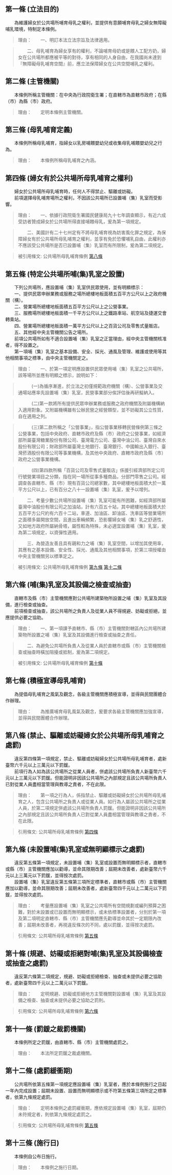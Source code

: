 第一條 (立法目的)
-----------------
　　為維護婦女於公共場所哺育母乳之權利，並提供有意願哺育母乳之婦女無障礙哺乳環境，特制定本條例。  
> 理由：　　一、明訂本法立法宗旨及法律適用。

> 　　二、母乳哺育為婦女享有的權利，不論哺育母奶或是餵人工配方奶，婦女在公共場所都應被平等的對待，享有相同的人身自由，在我國尚未達到『無障礙母乳哺育空間』前，應立法保障婦女在公共空間哺乳之權利。



第二條 (主管機關)
-----------------
　　本條例所稱主管機關：在中央為行政院衛生署；在直轄市為直轄市政府；在縣（市）為縣（市）政府。  
> 理由：　　定明本條例主管機關。



第三條 (母乳哺育定義)
---------------------
　　本條例所稱母乳哺育，指婦女以乳房哺餵嬰幼兒或收集母乳哺餵嬰幼兒之行為。  
> 理由：　　本條例所稱母乳哺育之內涵。



第四條 (婦女有於公共場所母乳哺育之權利)
---------------------------------------
　　婦女於公共場所母乳哺育時，任何人不得禁止、驅離或妨礙。  
　　前項選擇母乳哺育場所之權利，不因該公共場所已設置哺（集）乳室而受影響。  
> 理由：　　一、依據行政院衛生署國民健康局九十七年調查顯示，有近六成受訪者贊成婦女於公共場所得直接哺餵母乳，爰為第一項規定。

> 　　二、美國計有二十七州定有不將母乳哺育視為妨害風化罪之規定，為保障婦女有於公共場所母乳哺育之權利，並享有免於恐懼哺乳自由，此權利亦不應該受公共場所是否已設置哺（集）乳室而有所限制，爰為第二項規定。

> 被引用條文: 公共場所母乳哺育條例 [第八條](../../衛生社福/社政/公共場所母乳哺育條例.md#第八條-禁止、驅離或妨礙婦女於公共場所母乳哺育之處罰)



第五條 (特定公共場所哺(集)乳室之設置)
-------------------------------------
　　下列公共場所，應設置哺（集）乳室供民眾使用，並有明顯標示：  
　　一、提供民眾申辦業務或服務之場所總樓地板面積五百平方公尺以上之政府機關（構）。  
　　二、營業場所總樓地板面積五百平方公尺以上之公營事業。  
　　三、服務場所總樓地板面積一千平方公尺以上之鐵路車站、航空站及捷運交會轉乘站。  
　　四、營業場所總樓地板面積一萬平方公尺以上之百貨公司及零售式量販店。  
　　五、其他經中央主管機關公告之場所。  
　　前項公共場所如有不適合設置哺（集）乳室之正當理由，經中央主管機關核准者，得不設置之。  
　　第一項哺（集）乳室之基本設備、安全、採光、通風及管理、維護或使用等其他相關事項之標準，由中央主管機關定之。  
> 理由：　　一、於第一項定明應設置供民眾使用哺（集）乳室之公共場所，該等場所並應有明顯之標示，說明如下：

> 　　　(一)為循序漸進，於立法之初僅規範政府機關（構）、公營事業及交通場站應率先設置哺（集）乳室，民營事業部分俟評估後再研擬納入。

> 　　　(二)第一款將所有提供民眾申辦業務或服務之政府機關及附屬機構納入適用對象。又附屬機構雖有公辦民營之經營類型，並不妨礙其公立性質，自在適用之列。

> 　　　(三)第二款所稱之「公營事業」，指公營事業移轉民營條例第三條之公營事業，包括中央政府、直轄市政府及縣（市）政府之公營事業，如經濟部所屬臺灣糖業股份有限公司、臺灣電力公司、臺灣中油公司、臺灣自來水股份有限公司；財政部所屬臺灣土地銀行、臺灣銀行、中國輸出入銀行、臺灣菸酒股份有限公司等事業機構，及其他中央政府、直轄市政府及縣（市）政府之公營事業機構。

> 　　　(四)第四款所稱「百貨公司及零售式量販店」係援引經濟部所定公司行號營業項目之分類，指在同一場所從事多種商品，分部門零售之公司。經調查各直轄市、縣（市）現有百貨公司總家數，其中總樓地板面積大於一萬平方公尺以上，已有百分之八十一設置哺（集）乳室，爰予以增列。

> 　　二、考量少數公共場所設置哺（集）乳室可能有所困難，如經濟部所屬臺灣中油股份有限公司之加油站，計有六百五十站，其中總樓地板面積大於五百平方公尺約有六百十二站，車道、加油區、卸油區、洗車區等營業場所之面積多屬開放空間，且進出車輛頻繁，恐影響婦女哺（集）乳之舒適性，又如地方政府所屬納骨塔，屬性較為特殊，未必適宜設置哺（集）乳室，爰為第二項規定，以資彈性適用。

> 　　三、為營造友善且具有親和力之哺（集）乳室空間，以增加其使用率，其應有之基本設備、安全性、採光、通風及其他相關事項，於第三項授權由中央主管機關另以標準定之。

> 被引用條文: 公共場所母乳哺育條例 [第九條](../../衛生社福/社政/公共場所母乳哺育條例.md#第九條-未設置哺集乳室或無明顯標示之處罰) [第十二條](../../衛生社福/社政/公共場所母乳哺育條例.md#第十二條-處罰緩衝期)



第六條 (哺(集)乳室及其設備之檢查或抽查)
---------------------------------------
　　直轄市及縣（市）主管機關應對公共場所建築物所設置之哺（集）乳室及其設備，進行檢查或抽查。  
　　前項檢查或抽查，該公共場所之負責人及從業人員不得規避、妨礙或拒絕，並應提供必要之協助。  
> 理由：　　一、第一項課予直轄市、縣（市）主管機關對轄區內公共場所建築物所設置之哺（集）乳室及其設備進行檢查或抽查之責任。

> 　　二、為避免公共場所負責人及從業人員於直轄市或縣（市）主管機關檢查或抽查時橫加阻擾或抵制，爰為第二項規定。

> 被引用條文: 公共場所母乳哺育條例 [第十條](../../衛生社福/社政/公共場所母乳哺育條例.md#第十條-規避、妨礙或拒絕對哺集乳室及其設備檢查或抽查之處罰)



第七條 (積極宣導母乳哺育)
-------------------------
　　為提倡母乳哺育之風氣及觀念，各級主管機關應積極宣導，並得與民間團體合作辦理。  
> 理由：　　為推廣哺育母乳風氣及觀念，爰要求各級主管機關應加強宣導，並得與民間團體合作辦理。



第八條 (禁止、驅離或妨礙婦女於公共場所母乳哺育之處罰)
-----------------------------------------------------
　　違反第四條第一項規定，禁止、驅離或妨礙婦女於公共場所母乳哺育者，處新臺幣六千元以上三萬元以下罰鍰。  
　　前項行為人如為該公共場所之從業人員者，併處該公共場所負責人新臺幣六千元以上三萬元以下罰鍰。但能證明非因該公共場所之內部規定且該公共場所負責人已對從業人員盡相當管理與教導之責者，不在此限。  
> 理由：　　第一項之行為人，係指禁止、驅離或妨礙婦女於公共場所母乳哺育之人，包含公共場所之負責人或從業人員。如行為人屬該公共場所之從業人員，於第二項規定併處該公共場所負責人罰鍰。但能證明非因該公共場所之內部規定且該公共場所負責人已對從業人員盡相當管理與教導之責者，不在此限。

> 引用條文: 公共場所母乳哺育條例 [第四條](../../衛生社福/社政/公共場所母乳哺育條例.md#第四條-婦女有於公共場所母乳哺育之權利)



第九條 (未設置哺(集)乳室或無明顯標示之處罰)
-------------------------------------------
　　違反第五條第一項規定，未設置哺（集）乳室或設置而無明顯標示者，直轄市或縣（市）主管機關應加以勸導，並命其限期改善；屆期未改善者，處新臺幣六千元以上三萬元以下罰鍰，並得按次處罰。  
　　設置哺（集）乳室違反第五條第三項所定標準者，直轄市或縣（市）主管機關應加以勸導，並命其限期改善；屆期未改善者，處新臺幣四千元以上二萬元以下罰鍰，並得按次處罰。  
> 理由：　　考量應設置哺（集）乳室之公共場所有空間規劃或編列預算之困難，對於未設置或已設置而無明顯標示，或未依標準設置者，分別於第一項及第二項明定直轄市、縣（市）主管機關應先勸導並命其於一定期限內改善；屆期未改善者，再視違反條次的不同，處以罰鍰，並得按次處罰。

> 引用條文: 公共場所母乳哺育條例 [第五條](../../衛生社福/社政/公共場所母乳哺育條例.md#第五條-特定公共場所哺集乳室之設置)



第十條 (規避、妨礙或拒絕對哺(集)乳室及其設備檢查或抽查之處罰)
-------------------------------------------------------------
　　違反第六條第二項規定，規避、妨礙或拒絕檢查、抽查或未提供必要之協助者，處新臺幣四千元以上二萬元以下罰鍰。  
> 理由：　　定明規避、妨礙或拒絕地方主管機關對設置哺（集）乳室及其設備之檢查、抽查或未提供必要之協助之罰則。

> 引用條文: 公共場所母乳哺育條例 [第六條](../../衛生社福/社政/公共場所母乳哺育條例.md#第六條-哺集乳室及其設備之檢查或抽查)



第十一條 (罰鍰之裁罰機關)
-------------------------
　　本條例所定之罰鍰，由直轄市、縣（市）主管機關處罰之。  
> 理由：　　本法所定罰鍰之裁處機關。



第十二條 (處罰緩衝期)
---------------------
　　公共場所依第五條第一項規定應設置哺（集）乳室者，應於本條例施行之日起一年內完成設置；屆期未設置、設置而無明顯標示或不符第五條第三項所定之標準者，依第九條規定處罰。  
> 理由：　　定明本條例之處罰緩衝期，應依規定設置哺（集）乳室，屆期仍未符規定者，則依第九條規定處罰之。

> 引用條文: 公共場所母乳哺育條例 [第五條](../../衛生社福/社政/公共場所母乳哺育條例.md#第五條-特定公共場所哺集乳室之設置)



第十三條 (施行日)
-----------------
　　本條例自公布日施行。  
> 理由：　　本條例之施行日期。